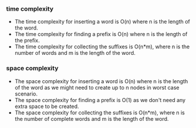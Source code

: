 ### time complexity
- The time complexity for inserting a word is O(n) where n is the length of the word.
- The time complexity for finding a prefix is O(n) where n is the length of the prefix.
- The time complexity for collecting the suffixes is O(n*m), where n is the number of words and m is the length of the word.
### space complexity 
- The space complexity for inserting a word is O(n) where n is the length of the word as we might need to create up to n nodes in worst case scenario.
- The space complexity for finding a prefix is O(1) as we don't need any extra space to be created.
- The space complexity for collecting the suffixes is O(n*m), where n is the number of complete words and m is the length of the word.